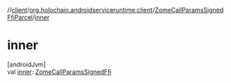//[client](../../../index.md)/[org.holochain.androidserviceruntime.client](../index.md)/[ZomeCallParamsSignedFfiParcel](index.md)/[inner](inner.md)

# inner

[androidJvm]\
val [inner](inner.md): [ZomeCallParamsSignedFfi](../-zome-call-params-signed-ffi/index.md)